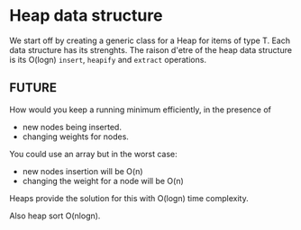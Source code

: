 # Heap data structure

We start off by creating a generic class for a Heap for items of type T.
Each data structure has its strenghts. The raison d'etre of the heap data structure is its O(logn) `insert`, `heapify` and `extract` operations.


## FUTURE
How would you keep a running minimum efficiently, in the presence of
* new nodes being inserted.
* changing weights for nodes.

You could use an array but in the worst case:
* new nodes insertion will be O(n)
* changing the weight for a node will be O(n)

Heaps provide the solution for this with O(logn) time complexity.

Also heap sort O(nlogn).
